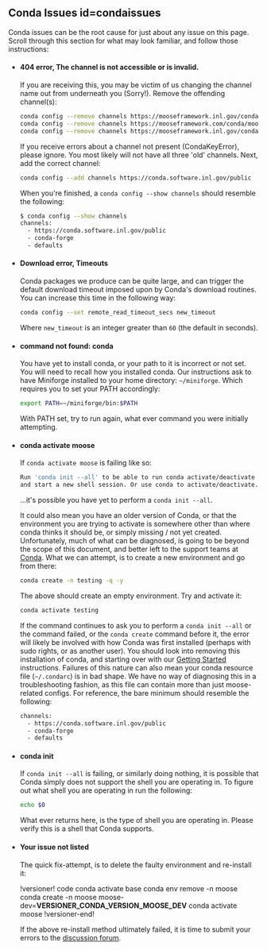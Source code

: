 ## Conda Issues id=condaissues

Conda issues can be the root cause for just about any issue on this page. Scroll through this
section for what may look familiar, and follow those instructions:

- #### 404 error, The channel is not accessible or is invalid.

  If you are receiving this, you may be victim of us changing the channel name out from underneath
  you (Sorry!). Remove the offending channel(s):

  ```bash
  conda config --remove channels https://mooseframework.inl.gov/conda/moose
  conda config --remove channels https://mooseframework.com/conda/moose
  conda config --remove channels https://mooseframework.inl.gov/conda/moose
  ```

  If you receive errors about a channel not present (CondaKeyError), please ignore. You most likely
  will not have all three 'old' channels. Next, add the correct channel:

  ```bash
  conda config --add channels https://conda.software.inl.gov/public
  ```

  When you're finished, a `conda config --show channels` should resemble the following:

  ```bash
  $ conda config --show channels
  channels:
    - https://conda.software.inl.gov/public
    - conda-forge
    - defaults
  ```

- #### Download error, Timeouts

  Conda packages we produce can be quite large, and can trigger the default download timeout imposed
  upon by Conda's download routines. You can increase this time in the following way:

  ```bash
  conda config --set remote_read_timeout_secs new_timeout
  ```

  Where `new_timeout` is an integer greater than `60` (the default in seconds).

- #### command not found: conda

  You have yet to install conda, or your path to it is incorrect or not set. You will need to recall
  how you installed conda. Our instructions ask to have Miniforge installed to your home
  directory: `~/miniforge`. Which requires you to set your PATH accordingly:

  ```bash
  export PATH=~/miniforge/bin:$PATH
  ```

  With PATH set, try to run again, what ever command you were initially attempting.

- #### conda activate moose

  If `conda activate moose` is failing like so:

  ```bash
  Run 'conda init --all' to be able to run conda activate/deactivate
  and start a new shell session. Or use conda to activate/deactivate.
  ```

  ...it's possible you have yet to perform a `conda init --all`.

  It could also mean you have an older version of Conda, or that the environment you are trying to
  activate is somewhere other than where conda thinks it should be, or simply missing / not yet
  created. Unfortunately, much of what can be diagnosed, is going to be beyond the scope of this
  document, and better left to the support teams at
  [Conda](https://docs.conda.io/en/latest/help-support.html). What we can attempt, is to create a
  new environment and go from there:

  ```bash
  conda create -n testing -q -y
  ```

  The above should create an empty environment. Try and activate it:

  ```bash
  conda activate testing
  ```

  If the command continues to ask you to perform a `conda init --all` or the command failed, or the
  `conda create` command before it, the error will likely be involved with how Conda was first
  installed (perhaps with sudo rights, or as another user). You should look into removing this
  installation of conda, and starting over with our
  [Getting Started](getting_started/installation/conda.md) instructions. Failures of this nature can
  also mean your conda resource file (`~/.condarc`) is in bad shape. We have no way of diagnosing
  this in a troubleshooting fashion, as this file can contain more than just moose-related configs.
  For reference, the bare minimum should resemble the following:

  ```bash
  channels:
    - https://conda.software.inl.gov/public
    - conda-forge
    - defaults
  ```

- #### conda init

  If `conda init --all` is failing, or similarly doing nothing, it is possible that Conda simply
  does not support the shell you are operating in. To figure out what shell you are operating in run
  the following:

  ```bash
  echo $0
  ```

  What ever returns here, is the type of shell you are operating in. Please verify this is a shell
  that Conda supports.

- #### Your issue not listed

  The quick fix-attempt, is to delete the faulty environment and re-install it:

  !versioner! code
  conda activate base
  conda env remove -n moose
  conda create -n moose moose-dev=__VERSIONER_CONDA_VERSION_MOOSE_DEV__
  conda activate moose
  !versioner-end!

  If the above re-install method ultimately failed, it is time to submit your errors to the
  [discussion forum](faq/discussion_forum.md).
